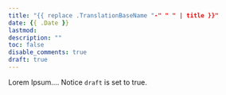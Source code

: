 ```yaml
---
title: "{{ replace .TranslationBaseName "-" " " | title }}"
date: {{ .Date }}
lastmod:
description: ""
toc: false
disable_comments: true
draft: true
---
```


Lorem Ipsum....
Notice `draft` is set to true.
